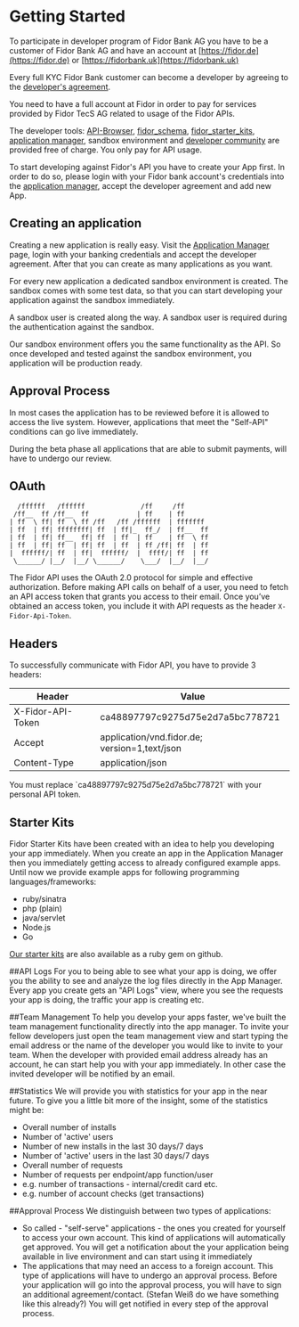 # Getting Started

To participate in developer program of Fidor Bank AG you have to be a customer of Fidor Bank AG and have an account at [https://fidor.de](https://fidor.de) or [https://fidorbank.uk](https://fidorbank.uk)

Every full KYC Fidor Bank customer can become a developer by agreeing to the [developer's agreement](https://apm.fidor.de/developer/terms_of_services/current). 

You need to have a full account at Fidor in order to pay for services provided by Fidor TecS AG related to usage of the Fidor APIs. 

The developer tools: [API-Browser](https://developer.fidortecs.com/api-browser/), [fidor_schema](https://github.com/fidor/fidor_schema), [fidor_starter_kits](https://github.com/fidor/fidor_starter_kits), [application manager](https://apm.fidor.de/), sandbox environment and [developer community](https://developer.fidor.de/)  are provided free of charge. You only pay for API usage.

To start developing against Fidor's API you have to create your App first. In order to do so, please login with your Fidor bank account's credentials into the [application manager](https://apm.fidor.de/), accept the developer agreement and add new App.

## Creating an application

Creating a new application is really easy. Visit the [Application Manager](https://apm.fidor.de/) page, login with your banking credentials and accept the developer agreement. After that you can create as many applications as you want.

For every new application a dedicated sandbox environment is created. The sandbox comes with some test data, so that you can start developing your application against the sandbox immediately.

A sandbox user is created along the way. A sandbox user is required during the authentication against the sandbox.

Our sandbox environment offers you the same functionality as the API. So once developed and tested against the sandbox environment, you application will be production ready.

## Approval Process

In most cases the application has to be reviewed before it is allowed to access the live system. However, applications that meet the "Self-API" conditions can go live immediately. 

During the beta phase all applications that are able to submit payments, will have to undergo our review.

## OAuth
```
  /ffffff   /ffffff              /ff     /ff      
 /ff__  ff /ff__  ff            | ff    | ff      
| ff  \ ff| ff  \ ff /ff   /ff /ffffff  | fffffff 
| ff  | ff| ffffffff| ff  | ff|_  ff_/  | ff__  ff
| ff  | ff| ff__  ff| ff  | ff  | ff    | ff  \ ff
| ff  | ff| ff  | ff| ff  | ff  | ff /ff| ff  | ff
|  ffffff/| ff  | ff|  ffffff/  |  ffff/| ff  | ff
 \______/ |__/  |__/ \______/    \___/  |__/  |__/                                                          
```

The Fidor API uses the OAuth 2.0 protocol for simple and effective authorization. Before making API calls on behalf of a user, you need to fetch an API access token that grants you access to their email. Once you’ve obtained an access token, you include it with API requests as the header `X-Fidor-Api-Token`.

## Headers

To successfully communicate with Fidor API, you have to provide 3 headers:

Header | Value
--------- | -----------
X-Fidor-API-Token | ca48897797c9275d75e2d7a5bc778721
Accept | application/vnd.fidor.de; version=1,text/json
Content-Type | application/json

<aside class="notice">
  You must replace `ca48897797c9275d75e2d7a5bc778721` with your personal API token.
</aside>

## Starter Kits
Fidor Starter Kits have been created with an idea to help you developing your app immediately. When you create an app in the Application Manager then you immediately getting access to already configured example apps. Until now we provide example apps for following programming languages/frameworks:

- ruby/sinatra
- php (plain)
- java/servlet
- Node.js
- Go

[Our starter kits](https://github.com/fidor/fidor_starter_kits) are also available as a ruby gem on github.

##API Logs
For you to being able to see what your app is doing, we offer you the ability to see and analyze the log files directly in the App Manager. Every app you create gets an "API Logs" view, where you see the requests your app is doing, the traffic your app is creating etc.

##Team Management
To help you develop your apps faster, we've built the team management functionality directly into the app manager. To invite your fellow developers just open the team management view and start typing the email address or the name of the developer you would like to invite to your team. When the developer with provided email address already has an account, he can start help you with your app immediately. In other case the invited developer will be notified by an email. 

##Statistics
We will provide you with statistics for your app in the near future. To give you a little bit more of the insight, some of the statistics might be:

* Overall number of installs
* Number of 'active' users
* Number of new installs in the last 30 days/7 days
* Number of 'active' users in the last 30 days/7 days
* Overall number of requests
* Number of requests per endpoint/app function/user
 *  e.g. number of transactions - internal/credit card etc.
 *  e.g. number of account checks (get transactions)

##Approval Process
We distinguish between two types of applications:

* So called - "self-serve" applications - the ones you created for yourself to access your own account. This kind of applications will automatically get approved. You will get a notification about the your application being available in live environment and can start using it immediately
* The applications that may need an access to a foreign account. This type of applications will have to undergo an approval process. Before your application will go into the approval process, you will have to sign an additional agreement/contact. (Stefan Weiß  do we have something like this already?) You will get notified in every step of the approval process. 